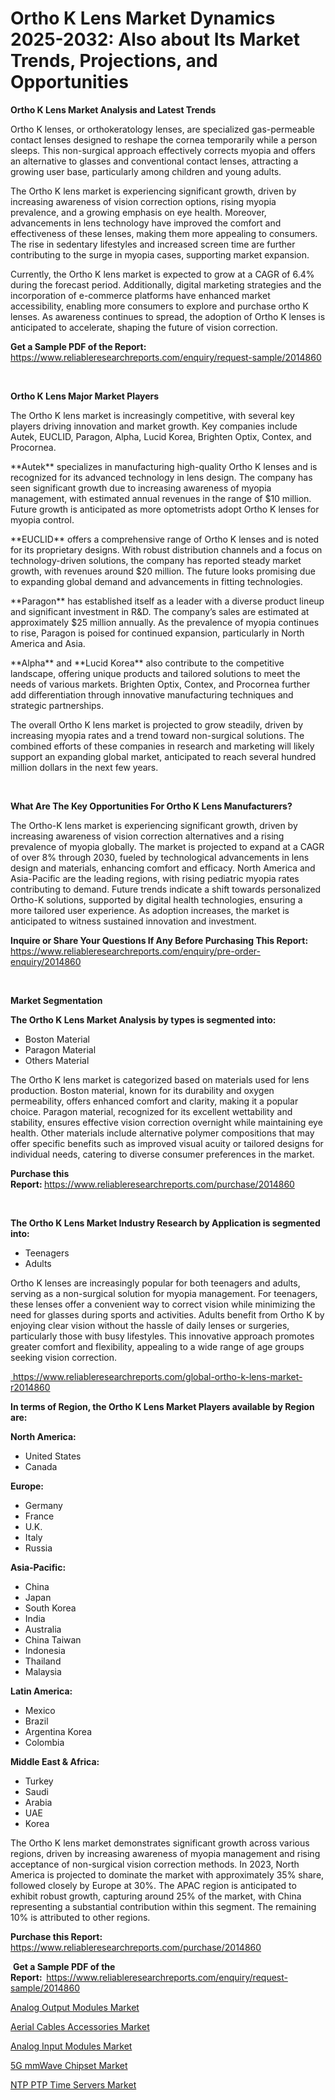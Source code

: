 <p><h1>Ortho K Lens Market Dynamics 2025-2032: Also about Its Market Trends, Projections, and Opportunities</h1></p><p><strong>Ortho K Lens Market Analysis and Latest Trends</strong></p>
<p><p>Ortho K lenses, or orthokeratology lenses, are specialized gas-permeable contact lenses designed to reshape the cornea temporarily while a person sleeps. This non-surgical approach effectively corrects myopia and offers an alternative to glasses and conventional contact lenses, attracting a growing user base, particularly among children and young adults. </p><p>The Ortho K lens market is experiencing significant growth, driven by increasing awareness of vision correction options, rising myopia prevalence, and a growing emphasis on eye health. Moreover, advancements in lens technology have improved the comfort and effectiveness of these lenses, making them more appealing to consumers. The rise in sedentary lifestyles and increased screen time are further contributing to the surge in myopia cases, supporting market expansion.</p><p>Currently, the Ortho K lens market is expected to grow at a CAGR of 6.4% during the forecast period. Additionally, digital marketing strategies and the incorporation of e-commerce platforms have enhanced market accessibility, enabling more consumers to explore and purchase ortho K lenses. As awareness continues to spread, the adoption of Ortho K lenses is anticipated to accelerate, shaping the future of vision correction.</p></p>
<p><strong>Get a Sample PDF of the Report:&nbsp;</strong> <a href="https://www.reliableresearchreports.com/enquiry/request-sample/2014860?utm_campaign=10&utm_medium=2&utm_source=Github&utm_content=ia&utm_term=29032025&utm_id=ortho-k-lens">https://www.reliableresearchreports.com/enquiry/request-sample/2014860</a></p>
<p>&nbsp;</p>
<p><strong>Ortho K Lens Major Market Players</strong></p>
<p><p>The Ortho K lens market is increasingly competitive, with several key players driving innovation and market growth. Key companies include Autek, EUCLID, Paragon, Alpha, Lucid Korea, Brighten Optix, Contex, and Procornea. </p><p>**Autek** specializes in manufacturing high-quality Ortho K lenses and is recognized for its advanced technology in lens design. The company has seen significant growth due to increasing awareness of myopia management, with estimated annual revenues in the range of $10 million. Future growth is anticipated as more optometrists adopt Ortho K lenses for myopia control.</p><p>**EUCLID** offers a comprehensive range of Ortho K lenses and is noted for its proprietary designs. With robust distribution channels and a focus on technology-driven solutions, the company has reported steady market growth, with revenues around $20 million. The future looks promising due to expanding global demand and advancements in fitting technologies.</p><p>**Paragon** has established itself as a leader with a diverse product lineup and significant investment in R&D. The company’s sales are estimated at approximately $25 million annually. As the prevalence of myopia continues to rise, Paragon is poised for continued expansion, particularly in North America and Asia.</p><p>**Alpha** and **Lucid Korea** also contribute to the competitive landscape, offering unique products and tailored solutions to meet the needs of various markets. Brighten Optix, Contex, and Procornea further add differentiation through innovative manufacturing techniques and strategic partnerships. </p><p>The overall Ortho K lens market is projected to grow steadily, driven by increasing myopia rates and a trend toward non-surgical solutions. The combined efforts of these companies in research and marketing will likely support an expanding global market, anticipated to reach several hundred million dollars in the next few years.</p></p>
<p>&nbsp;</p>
<p><strong>What Are The Key Opportunities For Ortho K Lens Manufacturers?</strong></p>
<p><p>The Ortho-K lens market is experiencing significant growth, driven by increasing awareness of vision correction alternatives and a rising prevalence of myopia globally. The market is projected to expand at a CAGR of over 8% through 2030, fueled by technological advancements in lens design and materials, enhancing comfort and efficacy. North America and Asia-Pacific are the leading regions, with rising pediatric myopia rates contributing to demand. Future trends indicate a shift towards personalized Ortho-K solutions, supported by digital health technologies, ensuring a more tailored user experience. As adoption increases, the market is anticipated to witness sustained innovation and investment.</p></p>
<p><strong>Inquire or Share Your Questions If Any Before Purchasing This Report:</strong> <a href="https://www.reliableresearchreports.com/enquiry/pre-order-enquiry/2014860?utm_campaign=10&utm_medium=2&utm_source=Github&utm_content=ia&utm_term=29032025&utm_id=ortho-k-lens">https://www.reliableresearchreports.com/enquiry/pre-order-enquiry/2014860</a></p>
<p>&nbsp;</p>
<p><strong>Market Segmentation</strong></p>
<p><strong>The Ortho K Lens Market Analysis by types is segmented into:</strong></p>
<p><ul><li>Boston Material</li><li>Paragon Material</li><li>Others Material</li></ul></p>
<p><p>The Ortho K lens market is categorized based on materials used for lens production. Boston material, known for its durability and oxygen permeability, offers enhanced comfort and clarity, making it a popular choice. Paragon material, recognized for its excellent wettability and stability, ensures effective vision correction overnight while maintaining eye health. Other materials include alternative polymer compositions that may offer specific benefits such as improved visual acuity or tailored designs for individual needs, catering to diverse consumer preferences in the market.</p></p>
<p><strong>Purchase this Report:&nbsp;</strong><a href="https://www.reliableresearchreports.com/purchase/2014860?utm_campaign=10&utm_medium=2&utm_source=Github&utm_content=ia&utm_term=29032025&utm_id=ortho-k-lens">https://www.reliableresearchreports.com/purchase/2014860</a></p>
<p>&nbsp;</p>
<p><strong>The Ortho K Lens Market Industry Research by Application is segmented into:</strong></p>
<p><ul><li>Teenagers</li><li>Adults</li></ul></p>
<p><p>Ortho K lenses are increasingly popular for both teenagers and adults, serving as a non-surgical solution for myopia management. For teenagers, these lenses offer a convenient way to correct vision while minimizing the need for glasses during sports and activities. Adults benefit from Ortho K by enjoying clear vision without the hassle of daily lenses or surgeries, particularly those with busy lifestyles. This innovative approach promotes greater comfort and flexibility, appealing to a wide range of age groups seeking vision correction.</p></p>
<p><a href="https://www.reliableresearchreports.com/global-ortho-k-lens-market-r2014860?utm_campaign=10&utm_medium=2&utm_source=Github&utm_content=ia&utm_term=29032025&utm_id=ortho-k-lens">&nbsp;https://www.reliableresearchreports.com/global-ortho-k-lens-market-r2014860</a></p>
<p><strong>In terms of Region, the Ortho K Lens Market Players available by Region are:</strong></p>
<p>
    <p> <strong> North America: </strong>
        <ul>
            <li>United States</li>
            <li>Canada</li>
        </ul>
        </p> 
    <p> <strong> Europe: </strong>
        <ul>
            <li>Germany</li>
            <li>France</li>
            <li>U.K.</li>
            <li>Italy</li>
            <li>Russia</li>
        </ul>
        </p> 
    <p> <strong> Asia-Pacific: </strong>
        <ul>
            <li>China</li>
            <li>Japan</li>
            <li>South Korea</li>
            <li>India</li>
            <li>Australia</li>
            <li>China Taiwan</li>
            <li>Indonesia</li>
            <li>Thailand</li>
            <li>Malaysia</li>
        </ul>
        </p> 
    <p> <strong> Latin America: </strong>
        <ul>
            <li>Mexico</li>
            <li>Brazil</li>
            <li>Argentina Korea</li>
            <li>Colombia</li>
        </ul>
        </p> 
    <p> <strong> Middle East & Africa: </strong>
        <ul>
            <li>Turkey</li>
            <li>Saudi</li>
            <li>Arabia</li>
            <li>UAE</li>
            <li>Korea</li>
        </ul>
    </p>
    </p>
<p><p>The Ortho K lens market demonstrates significant growth across various regions, driven by increasing awareness of myopia management and rising acceptance of non-surgical vision correction methods. In 2023, North America is projected to dominate the market with approximately 35% share, followed closely by Europe at 30%. The APAC region is anticipated to exhibit robust growth, capturing around 25% of the market, with China representing a substantial contribution within this segment. The remaining 10% is attributed to other regions.</p></p>
<p><strong>Purchase this Report: </strong><a href="https://www.reliableresearchreports.com/purchase/2014860?utm_campaign=10&utm_medium=2&utm_source=Github&utm_content=ia&utm_term=29032025&utm_id=ortho-k-lens">https://www.reliableresearchreports.com/purchase/2014860</a></p>
<p>&nbsp;<strong>Get a Sample PDF of the Report:&nbsp;&nbsp;</strong><a href="https://www.reliableresearchreports.com/enquiry/request-sample/2014860?utm_campaign=10&utm_medium=2&utm_source=Github&utm_content=ia&utm_term=29032025&utm_id=ortho-k-lens">https://www.reliableresearchreports.com/enquiry/request-sample/2014860</a></p>
<p><strong></strong></p>
<p><p><a href="https://github.com/nagateyisu29/Market-Research-Report-List-1/blob/main/analog-output-modules-market.md?utm_campaign=10&utm_medium=2&utm_source=Github&utm_content=ia&utm_term=29032025&utm_id=ortho-k-lens">Analog Output Modules Market</a></p><p><a href="https://github.com/rokiahgrendy/Market-Research-Report-List-1/blob/main/aerial-cables-accessories-market.md?utm_campaign=10&utm_medium=2&utm_source=Github&utm_content=ia&utm_term=29032025&utm_id=ortho-k-lens">Aerial Cables Accessories Market</a></p><p><a href="https://github.com/guzasbahsas/Market-Research-Report-List-1/blob/main/analog-input-modules-market.md?utm_campaign=10&utm_medium=2&utm_source=Github&utm_content=ia&utm_term=29032025&utm_id=ortho-k-lens">Analog Input Modules Market</a></p><p><a href="https://github.com/steegwajma22/Market-Research-Report-List-1/blob/main/5g-mmwave-chipset-market.md?utm_campaign=10&utm_medium=2&utm_source=Github&utm_content=ia&utm_term=29032025&utm_id=ortho-k-lens">5G mmWave Chipset Market</a></p><p><a href="https://github.com/kaniselway4c/Market-Research-Report-List-1/blob/main/ntp-ptp-time-servers-market.md?utm_campaign=10&utm_medium=2&utm_source=Github&utm_content=ia&utm_term=29032025&utm_id=ortho-k-lens">NTP PTP Time Servers Market</a></p></p>